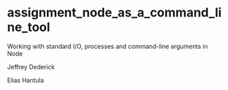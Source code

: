# assignment_node_as_a_command_line_tool
Working with standard I/O, processes and command-line arguments in Node

Jeffrey Dederick

Elias Hantula
